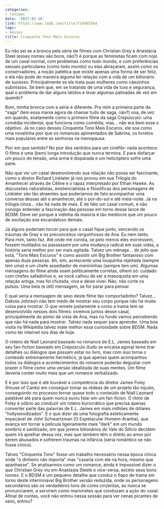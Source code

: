 ```yaml
---
categories:
- reviews
date: '2017-02-16'
link: https://www.imdb.com/title/tt4465564
tags:
- movies
title: Cinquenta Tons Mais Escuros
---
```


Eu não sei se a bronca pela série de filmes com Christian Grey e Anastácia Steel (esses nomes são bons, não?) é porque as feministas ficam com nojo de um casal normal, com problemas como todo mundo, e com preferências sexuais particulares (como todo mundo) ou elas abraçaram, assim como os conservadores, a noção patética que existe apenas uma forma de ser feliz, e ela não pode de maneira alguma ter relação com a vida de um bilionário de sucesso. Principalmente se ele trata suas mulheres como cãezinhos submissos. Se bem que, em se tratando de uma vida de luxo e segurança, qual o problema de dar alguns latidos e levar algumas palmadas de vez em quando?

Bom, minha bronca com a série é diferente. Pra mim a primeira parte da "saga" (tem essa mania agora de chamar tudo de saga, não?) soa, de vez em quando, exatamente como o primeiro filme da saga Crepúsculo: uma comédia incidental, que funciona como comédia, mas... não era bem esse o objetivo. Já no caso desses Cinquenta Tons Mais Escuros, ele soa como uma novelinha pior que os romances apimentados de Sabrina, os livretos mais populares entre as senhoras na menopausa.

Pior em que sentido? No pior dos sentidos para um cinéfilo: nada acontece. O filme é uma (bem) longa introdução que nunca termina. E para disfarçar um pouco de tensão, uma arma é disparada e um helicóptero sofre uma pane.

Não que ver um casal desenvolvendo sua relação não possa ser fascinante, como o diretor Richard Linklater já nos provou em sua Trilogia do Amanhecer através de Céline e o rapaz interpretado por Ethan Hawke. As discussões naturalistas, existencialistas e filosóficas dos personagens de Linklater são tão atraentes que poderíamos de fato acompanhar uma conversa dessas até o amanhecer, até o por-do-sol e até meia-noite. Já na trilogia cinza... não há nada de mais. É de fato um casal comum, e não consigo entender a fascinação das pessoas em torno desse lance de BDSM. Deve ser porque a vidinha da maioria é tão medíocre que um pouco de excitação soe escandaloso demais.

Já alguns poderiam torcer para que o casal fique junto, vencendo os traumas de Grey e os preconceitos vergonhosos de Ana. Eu nem tanto. Para mim, tanto faz. Até onde me consta, se pelo menos eles morressem, fossem mutilados ou passassem por uma mudança radical em suas vidas, a história seria melhor por ser mais agitada. Talvez um ménage... do jeito que está, "Tons Mais Escuros" é como assistir um Big Brother fantasioso com apenas duas pessoas. Ah, sim, acrescente uma louquinha rejeitada (sempre tem uma) e um chefe assediador de menininhas (sempre tem um). Algumas mensagens do filme ainda soam politicamente corretas, olhem só: cuidado com chefes safadinhos e, se você calhou de ser a masoquista em uma relação antiga, mas foi chutada, viva e deixe viver. Não, não corte os pulsos. Uma bela (e útil) mensagem, se for parar para pensar.

E qual seria a mensagem de sexo deste filme tão comportadinho? Talvez... Dakota Johnson não tem medo de mostrar seu corpo porque não há muita coisa para mostrar. O que remete justamente a como a trama tem se desenvolvido nesses dois filmes: vivemos juntos desse casal, principalmente do ponto de vista de Ana, mas no fundo vamos percebendo que não há nada para mostrar. Talvez nada sequer para aprender. Uma boa visita na Wikipédia talvez mate melhor essa curiosidade sobre BDSM. Nada como ter internet nos dias de hoje.

O roteiro de Niall Leonard baseado no romance de E.L. James baseado em seu fan-fiction baseado em Crepúsculo (tudo se encaixa agora) teme tirar detalhes ou diálogos que possam estar no livro, mas com isso torna o conteúdo extremamente hermético, já que apenas quem acompanhou todos os diálogos e acontecimentos do romance poderão degustar com prazer o filme como uma versão idealizada de suas mentes. Um filme deveria conter muito mais que um romance verbalizado.

E é por isso que é até louvável a competência do diretor James Foley (House of Cards) em conseguir tomar as rédeas de um projeto tão injusto, conseguindo no processo tornar quase todo o conteúdo de Niall Leonard palatável até para quem nunca ouviu falar em um fan-ficion. O ritmo de Foley é sóbrio ao conduzir um roteiro burocrático que precisa apenas converter parte das palavras de E.L. James em mais milhões de dólares "hollywoodizados". E o que dizer de uma fotografia esteticamente impecável de John Schwartzman (O Espetacular Homem-Aranha), que avança em tornar a película ligeiramente mais "dark" em um mundo sombrio e sanitizado, em que jovens bilionários do Vale do Silício decidem quem irá ajoelhar dessa vez, mas que também têm o direito ao amor por serem abusados e sofrerem traumas na infância (seria romântico se não fosse cínico).

Talvez "Cinquenta Tons" fosse um trabalho necessário nessa época cínica onde "o dinheiro não importa" mas "casaria com ele na hora, mesmo que apanhasse". Se analisarmos como um romance, ainda é impossível dizer o que Christian Grey viu em Anastasia Steele e vice-versa, exceto seus bons nomes. E o BDSM é um pequeno detalhe que conduz o fiapo de trama em torno deste interminável Big Brother versão reduzida, onde os personagens secundários são os verdadeiros tons de cores cinzentas, ao nunca se pronunciarem, e servirem como marionetes que conduzam a ação do casal. Afinal de contas, você não entrou nessa sessão para ver cenas picantes de sexo, entrou?